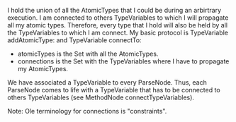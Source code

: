I hold the union of all the AtomicTypes that I could be during an arbirtrary execution.
I am connected to others TypeVariables to which I will propagate all my atomic types. Therefore, every type that I hold will also be held by all the TypeVariables to which I am connect.
My basic protocol is TypeVariable addAtomicType: and TypeVariable connectTo:

- atomicTypes is the Set with all the AtomicTypes.
- connections is the Set with the TypeVariables where I have to propagate my AtomicTypes.

We have associated a TypeVariable to every ParseNode. Thus, each ParseNode comes to life with a TypeVariable that has to be connected to others TypeVariables (see MethodNode connectTypeVariables).

Note: Ole terminology for connections is "constraints".

